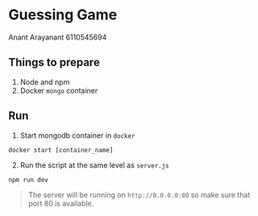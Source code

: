 # Guessing Game

Anant Arayanant 6110545694

## Things to prepare
1. Node and npm
2. Docker `mongo` container

## Run
1. Start mongodb container in `docker`
```
docker start [container_name]
```
2. Run the script at the same level as `server.js`
```
npm run dev
```
> The server will be running on `http://0.0.0.0:80` so make sure that port 80 is available.

